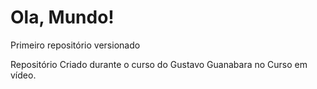 # Ola, Mundo!
 Primeiro repositório versionado

Repositório Criado durante o curso do Gustavo Guanabara no Curso em vídeo.